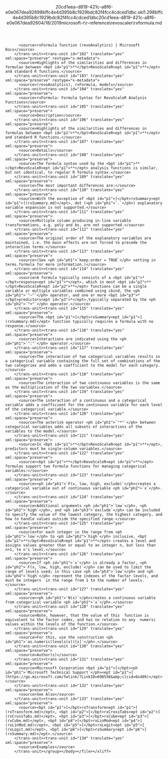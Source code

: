 <?xml version="1.0"?><xliff version="1.2" xmlns="urn:oasis:names:tc:xliff:document:1.2" xmlns:xsi="http://www.w3.org/2001/XMLSchema-instance" xsi:schemaLocation="urn:oasis:names:tc:xliff:document:1.2 xliff-core-1.2-transitional.xsd"><file datatype="xml" original="rxformula.md" source-language="en-US" target-language="en-US"><header><tool tool-id="mdxliff" tool-name="mdxliff" tool-version="1.0-d1654b2" tool-company="Microsoft" /><xliffext:skl_file_name xmlns:xliffext="urn:microsoft:content:schema:xliffextensions">20cd1eea-d819-421c-a8f6-e0e067dea92698bffc4e4d395b8c1929bdc82f4fcc4cdced1dbc.skl</xliffext:skl_file_name><xliffext:version xmlns:xliffext="urn:microsoft:content:schema:xliffextensions">1.2</xliffext:version><xliffext:ms.openlocfilehash xmlns:xliffext="urn:microsoft:content:schema:xliffextensions">98bffc4e4d395b8c1929bdc82f4fcc4cdced1dbc</xliffext:ms.openlocfilehash><xliffext:ms.sourcegitcommit xmlns:xliffext="urn:microsoft:content:schema:xliffextensions">20cd1eea-d819-421c-a8f6-e0e067dea926</xliffext:ms.sourcegitcommit><xliffext:ms.lasthandoff xmlns:xliffext="urn:microsoft:content:schema:xliffextensions">04/18/2019</xliffext:ms.lasthandoff><xliffext:ms.openlocfilepath xmlns:xliffext="urn:microsoft:content:schema:xliffextensions">microsoft-r\r-reference\revoscaler\rxformula.md</xliffext:ms.openlocfilepath></header><body><group id="content" extype="content"><trans-unit id="101" translate="yes" xml:space="preserve" restype="x-metadata">
          <source>rxFormula function (revoAnalytics) | Microsoft Docs</source>
        </trans-unit><trans-unit id="102" translate="yes" xml:space="preserve" restype="x-metadata">
          <source>Highlights of the similarities and differences in formulas between <bpt id="p1">**</bpt>RevoScaleR<ept id="p1">**</ept> and standard R functions.</source>
        </trans-unit><trans-unit id="103" translate="yes" xml:space="preserve" restype="x-metadata">
          <source>(revoAnalytics), rxFormula, models</source>
        </trans-unit><trans-unit id="104" translate="yes" xml:space="preserve">
          <source>rxFormula: Formula Syntax for RevoScaleR Analysis Functions</source>
        </trans-unit><trans-unit id="105" translate="yes" xml:space="preserve">
          <source>Description</source>
        </trans-unit><trans-unit id="106" translate="yes" xml:space="preserve">
          <source>Highlights of the similarities and differences in formulas between <bpt id="p1">**</bpt>RevoScaleR<ept id="p1">**</ept> and standard R functions.</source>
        </trans-unit><trans-unit id="107" translate="yes" xml:space="preserve">
          <source>Details</source>
        </trans-unit><trans-unit id="108" translate="yes" xml:space="preserve">
          <source>The formula syntax used by the <bpt id="p1">**</bpt>RevoScaleR<ept id="p1">**</ept> analysis functions is similar, but not identical, to regular R formula syntax.</source>
        </trans-unit><trans-unit id="109" translate="yes" xml:space="preserve">
          <source>The most important differences are:</source>
        </trans-unit><trans-unit id="110" translate="yes" xml:space="preserve">
          <source>With the exception of <bpt id="p1">[</bpt>rxSummary<ept id="p1">](rxSummary.md)</ept>, dot (<ph id="ph1">`.`</ph>) explanatory variable expansion is not supported.</source>
        </trans-unit><trans-unit id="111" translate="yes" xml:space="preserve">
          <source>Multiple column producing in-line variable transformations, e.g. poly and bs, are not supported.</source>
        </trans-unit><trans-unit id="112" translate="yes" xml:space="preserve">
          <source>The original order of the explanatory variables are maintained, i.e. the main effects are not forced to precede the interaction terms.</source>
        </trans-unit><trans-unit id="113" translate="yes" xml:space="preserve">
          <source>(See <ph id="ph1">`keep.order = TRUE`</ph> setting in terms.formula for more information.)</source>
        </trans-unit><trans-unit id="114" translate="yes" xml:space="preserve">
          <source>A formula typically consists of a <bpt id="p1">*</bpt>response<ept id="p1">*</ept>, which in most <bpt id="p2">**</bpt>RevoScaleR<ept id="p2">**</ept> functions can be a single variable or multiple variables combined using cbind, the <ph id="ph1">`"~"`</ph> operator, and one or more <bpt id="p3">*</bpt>predictors<ept id="p3">*</ept>,typically separated by the <ph id="ph2">`"+"`</ph> operator.</source>
        </trans-unit><trans-unit id="115" translate="yes" xml:space="preserve">
          <source>The <bpt id="p1">[</bpt>rxSummary<ept id="p1">](rxSummary.md)</ept> function typically requires a formula with no response.</source>
        </trans-unit><trans-unit id="116" translate="yes" xml:space="preserve">
          <source>Interactions are indicated using the <ph id="ph1">`":"`</ph> operator.</source>
        </trans-unit><trans-unit id="117" translate="yes" xml:space="preserve">
          <source>The interaction of two categorical variables results in a categorical variable containing the full set of combinations of the two categories and adds a coefficient to the model for each category.</source>
        </trans-unit><trans-unit id="118" translate="yes" xml:space="preserve">
          <source>The interaction of two continuous variables is the same as the multiplication of the two variables.</source>
        </trans-unit><trans-unit id="119" translate="yes" xml:space="preserve">
          <source>The interaction of a continuous and a categorical variable adds a coefficient for the continuous variable for each level of the categorical variable.</source>
        </trans-unit><trans-unit id="120" translate="yes" xml:space="preserve">
          <source>The asterisk operator <ph id="ph1">`"*"`</ph> between categorical variables adds all subsets of interactions of the variables to the model.</source>
        </trans-unit><trans-unit id="121" translate="yes" xml:space="preserve">
          <source>In <bpt id="p1">**</bpt>RevoScaleR<ept id="p1">**</ept>, predictors must be single-column variables.</source>
        </trans-unit><trans-unit id="122" translate="yes" xml:space="preserve">
          <source><bpt id="p1">**</bpt>RevoScaleR<ept id="p1">**</ept> formulas support two formula functions for managing categorical variables:</source>
        </trans-unit><trans-unit id="123" translate="yes" xml:space="preserve">
          <source><ph id="ph1">`F(x, low, high, exclude)`</ph>creates a categorical variable out of continuous variable <ph id="ph2">`x`</ph>.</source>
        </trans-unit><trans-unit id="124" translate="yes" xml:space="preserve">
          <source>Additional arguments <ph id="ph1">`low`</ph>, <ph id="ph2">`high`</ph>, and <ph id="ph3">`exclude`</ph> can be included to specify the value of the lowest category, the highest category, and how to handle values outside the specified range.</source>
        </trans-unit><trans-unit id="125" translate="yes" xml:space="preserve">
          <source>For each integer in the range from <ph id="ph1">`low`</ph> to <ph id="ph2">`high`</ph> inclusive, <bpt id="p1">**</bpt>RevoScaleR<ept id="p1">**</ept> creates a level and assigns values greater than or equal to an integer n, but less than n+1, to n's level.</source>
        </trans-unit><trans-unit id="126" translate="yes" xml:space="preserve">
          <source>If <ph id="ph1">`x`</ph> is already a factor, <ph id="ph2">`F(x, low, high, exclude)`</ph> can be used to limit the range of levels used; in this case <ph id="ph3">`low`</ph> and <ph id="ph4">`high`</ph> represent the indexes of the factor levels, and must be integers  in the range from 1 to the number of levels.</source>
        </trans-unit><trans-unit id="127" translate="yes" xml:space="preserve">
          <source><ph id="ph1">`N(x)`</ph>creates a continuous variable from categorical variable <ph id="ph2">`x`</ph>.</source>
        </trans-unit><trans-unit id="128" translate="yes" xml:space="preserve">
          <source>Note, however, that the value of this  function is equivalent to the factor codes, and has no relation to any  numeric values within the levels of the function.</source>
        </trans-unit><trans-unit id="129" translate="yes" xml:space="preserve">
          <source>For this, use the construction <ph id="ph1">`as.numeric(levels(x))[x]`</ph>.</source>
        </trans-unit><trans-unit id="130" translate="yes" xml:space="preserve">
          <source>Author(s)</source>
        </trans-unit><trans-unit id="131" translate="yes" xml:space="preserve">
          <source>Microsoft Corporation <bpt id="p1">[</bpt><ph id="ph1">`Microsoft Technical Support`</ph><ept id="p1">](https://go.microsoft.com/fwlink/?LinkID=698556&amp;clcid=0x409)</ept></source>
        </trans-unit><trans-unit id="132" translate="yes" xml:space="preserve">
          <source>See Also</source>
        </trans-unit><trans-unit id="133" translate="yes" xml:space="preserve">
          <source><bpt id="p1">[</bpt>rxTransform<ept id="p1">](rxTransform.md)</ept>, <bpt id="p2">[</bpt>rxCrossTabs<ept id="p2">](rxCrossTabs.md)</ept>, <bpt id="p3">[</bpt>rxCube<ept id="p3">](rxCube.md)</ept>, <bpt id="p4">[</bpt>rxLinMod<ept id="p4">](rxLinMod.md)</ept>, <bpt id="p5">[</bpt>rxLogit<ept id="p5">](rxLogit.md)</ept>, <bpt id="p6">[</bpt>rxSummary<ept id="p6">](rxSummary.md)</ept>.</source>
        </trans-unit><trans-unit id="134" translate="yes" xml:space="preserve">
          <source>Examples</source>
        </trans-unit></group></body></file></xliff>